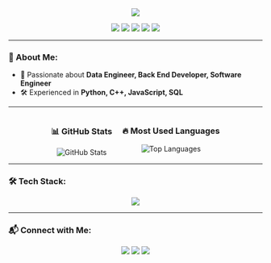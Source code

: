 <div align="center">
  <img 
    src="https://readme-typing-svg.herokuapp.com?font=Pacifico&size=40&duration=3000&pause=1000&center=true&vCenter=true&width=600&height=80&lines=Hi!+I'm+Rifal+%F0%9F%91%8B;Welcome+to+My+Github+Profile;"/>
</div>

<p align="center">
  <img src="https://img.shields.io/badge/Coding-0A66C2?style=for-the-badge&logo=codecrafters&logoColor=white" />
  <img src="https://img.shields.io/badge/Watching%20Anime-FF9E0F?style=for-the-badge&logo=Crunchyroll&logoColor=white" />
  <img src="https://img.shields.io/badge/Playing%20Games-9146FF?style=for-the-badge&logo=steam&logoColor=white" />
  <img src="https://img.shields.io/badge/Listening%20to%20Music-1DB954?style=for-the-badge&logo=spotify&logoColor=white" />
  <img src="https://img.shields.io/badge/Keep%20Learning-FFD700?style=for-the-badge&logo=bookstack&logoColor=black" />
</p>

---

### 🌟 About Me:  
- 🎯 Passionate about **Data Engineer, Back End Developer, Software Engineer**    
- 🛠️ Experienced in **Python, C++, JavaScript, SQL**  

---

<div align="center" style="display: flex; justify-content: center; gap: 20px; flex-wrap: wrap;">
  <div>
    <h3 align="center">📊 GitHub Stats</h3>
    <img src="https://github-readme-stats-wheat-ten-97.vercel.app/api?username=lleenx&show_icons=true&theme=nightowl" alt="GitHub Stats" />
  </div>
  <div>
    <h3 align="center">🔥 Most Used Languages</h3>
    <img src="https://github-readme-stats-wheat-ten-97.vercel.app/api/top-langs/?username=lleenx&layout=compact&theme=nightowl" alt="Top Languages" />
  </div>
</div>

---

### 🛠️ Tech Stack:
<p align="center">
  <img src="https://skillicons.dev/icons?i=python,tensorflow,js,laravel,php,mysql,c,kotlin,java" />
</p>

---

### 📬 Connect with Me:
<p align="center">
  <a href="https://linkedin.com/in/rifalariya"><img src="https://img.shields.io/badge/LinkedIn-blue?style=for-the-badge&logo=linkedin&logoColor=white" /></a>
  <a href="mailto:rifalariya13@gmail.com"><img src="https://img.shields.io/badge/Email-red?style=for-the-badge&logo=gmail&logoColor=white" /></a>
  <a href="https://github.com/lleenx"><img src="https://img.shields.io/badge/GitHub-black?style=for-the-badge&logo=github&logoColor=white" /></a>
</p>
